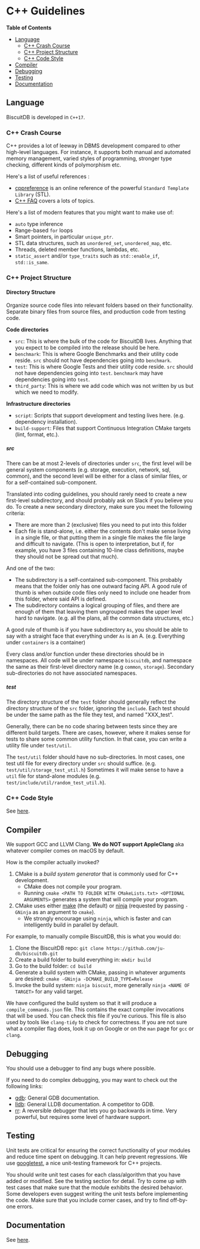# C++ Guidelines

**Table of Contents**

- [Language](#language)
  - [C++ Crash Course](#c++-crash-course)
  - [C++ Project Structure](#c++-project-structure)
  - [C++ Code Style](#c++-code-style)
- [Compiler](#compiler)
- [Debugging](#debugging)
- [Testing](#testing)
- [Documentation](#documentation)

## Language

BiscuitDB is developed in `C++17`.

### C++ Crash Course

C++ provides a lot of leeway in DBMS development compared to other high-level languages. For instance, it supports both manual and automated memory management, varied styles of programming, stronger type checking, different kinds of polymorphism etc. 

Here's a list of useful references : 

* [cppreference](http://en.cppreference.com/w/cpp) is an online reference of the powerful `Standard Template Library` (STL).
* [C++ FAQ](https://isocpp.org/faq) covers a lots of topics.

Here's a list of modern features that you might want to make use of:

* `auto` type inference
* Range-based `for` loops
* Smart pointers, in particular `unique_ptr`.
* STL data structures, such as `unordered_set`, `unordered_map`, etc.
* Threads, deleted member functions, lambdas, etc.
* `static_assert` and/or `type_traits` such as `std::enable_if`, `std::is_same`.

### C++ Project Structure
 
#### Directory Structure

Organize source code files into relevant folders based on their functionality. Separate binary files from source files, and production code from testing code. 

**Code directories**
  * `src`: This is where the bulk of the code for BiscuitDB lives. Anything that you expect to be compiled into the release should be here.
  * `benchmark`: This is where Google Benchmarks and their utility code reside. `src` should not have dependencies going into `benchmark`.
  * `test`: This is where Google Tests and their utility code reside. `src` should not have dependencies going into `test`. `benchmark` may have dependencies going into `test`.
  * `third_party`: This is where we add code which was not written by us but which we need to modify.

**Infrastructure directories**
  * `script`: Scripts that support development and testing lives here. (e.g. dependency installation).
  * `build-support`: Files that support Continuous Integration CMake targets (lint, format, etc.).

##### src
There can be at most 2-levels of directories under `src`, the first level will be general system components (e.g. storage, execution, network, sql, common), and the second level will be either for a class of similar files, or for a self-contained sub-component.

Translated into coding guidelines, you should rarely need to create a new first-level subdirectory, and should probably ask on Slack if you believe you do. To create a new secondary directory, make sure you meet the following criteria:
  * There are more than 2 (exclusive) files you need to put into this folder
  * Each file is stand-alone, i.e. either the contents don't make sense living in a single file, or that putting them in a single file makes the file large and difficult to navigate. (This is open to interpretation, but if, for example, you have 3 files containing 10-line class definitions, maybe they should not be spread out that much).

And one of the two:
  * The subdirectory is a self-contained sub-component. This probably means that the folder only has one outward facing API. A good rule of thumb is when outside code files only need to include one header from this folder, where said API is defined.
  * The subdirectory contains a logical grouping of files, and there are enough of them that leaving them ungrouped makes the upper level hard to navigate. (e.g. all the plans, all the common data structures, etc.)

A good rule of thumb is if you have subdirectory `As`, you should be able to say with a straight face that everything under `As` is an A. (e.g. Everything under `containers` is a container)

Every class and/or function under these directories should be in namespaces. All code will be under namespace `biscuitdb`, and namespace the same as their first-level directory name (e.g `common`, `storage`). Secondary sub-directories do not have associated namespaces.

##### test
The directory structure of the `test` folder should generally reflect the directory structure of the `src` folder, ignoring the `include`. Each test should be under the same path as the file they test, and named "XXX_test".

Generally, there can be no code sharing between tests since they are different build targets. There are cases, however, where it makes sense for tests to share some common utility function. In that case, you can write a utility file under `test/util`.

The `test/util` folder should have no sub-directories. In most cases, one test util file for every directory under `src` should suffice. (e.g. `test/util/storage_test_util.h`) Sometimes it will make sense to have a `util` file for stand-alone modules (e.g. `test/include/util/random_test_util.h`).

### C++ Code Style

See [here](https://github.com/ju-db/biscuitdb/tree/master/docs/cpp_guidelines_code_style.md).

## Compiler

We support GCC and LLVM Clang. **We do NOT support AppleClang** aka whatever compiler comes on macOS by default.

How is the compiler actually invoked?

1. CMake is a *build system generator* that is commonly used for C++ development.
   - CMake does not compile your program.
   - Running `cmake <PATH TO FOLDER WITH CMakeLists.txt> <OPTIONAL ARGUMENTS>` generates a system that will compile your program.
2. CMake uses either [make](https://en.wikipedia.org/wiki/Make_(software)) (the default) or [ninja](https://ninja-build.org/) (requested by passing `-GNinja` as an argument to `cmake`).
   - We strongly encourage using `ninja`, which is faster and can intelligently build in parallel by default.

For example, to manually compile BiscuitDB, this is what you would do:

1. Clone the BiscuitDB repo: `git clone https://github.com/ju-db/biscuitdb.git`
2. Create a build folder to build everything in: `mkdir build`
3. Go to the build folder: `cd build`
4. Generate a build system with CMake, passing in whatever arguments are desired: `cmake -GNinja -DCMAKE_BUILD_TYPE=Release`
5. Invoke the build system: `ninja biscuit`, more generally `ninja <NAME OF TARGET>` for any valid target.

We have configured the build system so that it will produce a `compile_commands.json` file. This contains the exact compiler invocations that will be used. You can check this file if you're curious. This file is also used by tools like `clang-tidy` to check for correctness. If you are not sure what a compiler flag does, look it up on Google or on the `man` page for `gcc` or `clang`. 

## Debugging

You should use a debugger to find any bugs where possible.

If you need to do complex debugging, you may want to check out the following links:

- [gdb](https://www.gnu.org/software/gdb/): General GDB documentation.
- [lldb](https://lldb.llvm.org/): General LLDB documentation. A competitor to GDB.
- [rr](https://rr-project.org/): A reversible debugger that lets you go backwards in time. Very powerful, but requires some level of hardware support.

## Testing

Unit tests are critical for ensuring the correct functionality of your modules and reduce time spent on debugging. It can help prevent regressions. We use [googletest](https://github.com/google/googletest), a nice unit-testing framework for C++ projects. 

You should write unit test cases for each class/algorithm that you have added or modified. See the testing section for detail. Try to come up with test cases that make sure that the module exhibits the desired behavior. Some developers even suggest writing the unit tests before implementing the code. Make sure that you include corner cases, and try to find off-by-one errors. 

## Documentation

See [here](https://github.com/ju-db/biscuitdb/tree/master/docs/cpp_guidelines_code_style.md).
